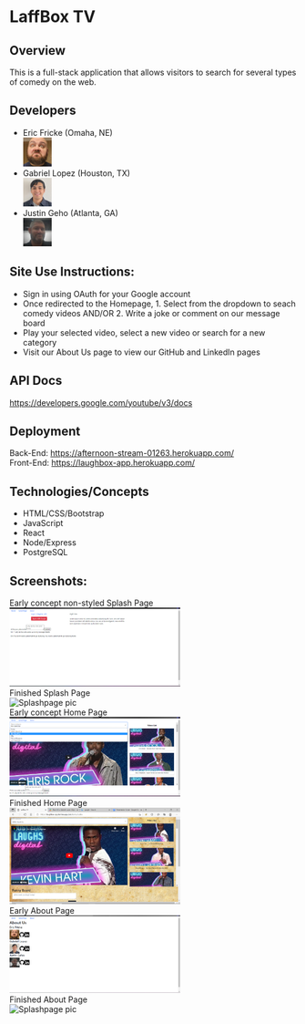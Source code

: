 # LaffBox TV

## Overview
This is a full-stack application that allows visitors to search for several types of comedy on the web. 

## Developers
- Eric Fricke (Omaha, NE) <br> <img src="./src/components/about/derp.jpg" alt="Eric Pic" width="50px">
- Gabriel Lopez (Houston, TX) <br> <img src="./src/components/about/linkedinPictureReal.JPG" alt="Gabriel Pic" width="50px">
- Justin Geho (Atlanta, GA) <br> <img src="./src/components/about/JustinPic.jpg" alt="Justin Pic" width="50px">

## Site Use Instructions:
- Sign in using OAuth for your Google account
- Once redirected to the Homepage, 1. Select from the dropdown to seach comedy videos AND/OR 2. Write a joke or comment on our message board
- Play your selected video, select a new video or search for a new category
- Visit our About Us page to view our GitHub and LinkedIn pages

## API Docs
https://developers.google.com/youtube/v3/docs

## Deployment

Back-End: https://afternoon-stream-01263.herokuapp.com/ <br>
Front-End: https://laughbox-app.herokuapp.com/


## Technologies/Concepts
- HTML/CSS/Bootstrap
- JavaScript
- React
- Node/Express
- PostgreSQL

## Screenshots:
Early concept non-styled Splash Page<br>
<img src="./src/components/about/Splashpage.png" alt="Splashpage pic" width="300px"><br>
Finished Splash Page<br>
<img src="./src/components/about/Finished Splash.png" alt="Splashpage pic" width="300px"><br>
Early concept Home Page<br>
<img src="./src/components/about/Homepage.png" alt="Splashpage pic" width="300px"><br>
Finished Home Page<br>
<img src="./src/components/about/Finished Home.png" alt="Splashpage pic" width="300px"><br>
Early About Page<br>
<img src="./src/components/about/Aboutpage.png" alt="Splashpage pic" width="300px"><br>
Finished About Page<br>
<img src="./src/components/about/Finished About.png" alt="Splashpage pic" width="300px"><br>
